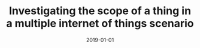 ---
title: 'Investigating the scope of a thing in a multiple internet of things scenario'
collection: publications
permalink: /publication/2019-01-01-CEUR Workshop Proceedings-Investigating-the.md
excerpt: 'F. Cauteruccio, L.  Cinelli, G.  Terracina, D.  Ursino, L.  Virgili'
date: 2019-01-01
venue: 'CEUR Workshop Proceedings'
link: 'https://doi.org/-'
location: 'Polytechnic University of Marche, University of Calabria'
---
